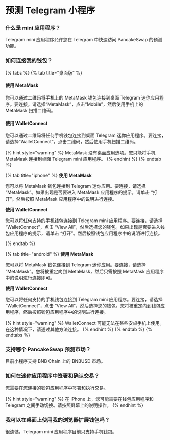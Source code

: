 # 预测 Telegram 小程序

### **什么是 mini 应用程序？**

Telegram mini 应用程序允许您在 Telegram 中快速访问 PancakeSwap 的预测功能。

### **如何连接我的钱包？**

{% tabs %}
{% tab title="桌面版" %}
#### 使用 MetaMask

您可以通过二维码将手机上的 MetaMask 钱包连接到桌面 Telegram 迷你应用程序。要连接，请选择“MetaMask”，点击“Mobile”，然后使用手机上的 MetaMask 扫描二维码。

#### 使用 WalletConnect

您可以通过二维码将任何手机钱包连接到桌面 Telegram 迷你应用程序。要连接，请选择“WalletConnect”，点击二维码，然后使用手机扫描二维码。

{% hint style="warning" %}
MetaMask 没有桌面应用选项。您只能将手机 MetaMask 连接到桌面 Telegram mini 应用程序。
{% endhint %}
{% endtab %}

{% tab title="iphone" %}
**使用 MetaMask**

&#x20;您可以将 MetaMask 钱包连接到 Telegram 迷你应用。要连接，请选择 “MetaMask”。如果出现是否要进入 MetaMask 应用程序的提示，请单击 “打开”。然后按照 MetaMask 应用程序中的说明进行连接。&#x20;

**使用 WalletConnect**

您可以将任何支持的手机钱包连接到 Telegram mini 应用程序。要连接，请选择 “WalletConnect”，点击 “View All”，然后选择您的钱包。如果出现是否要进入钱包应用程序的提示，请单击 “打开”。然后按照钱包应用程序中的说明进行连接。


{% endtab %}

{% tab title="android" %}
**使用 MetaMask**&#x20;

您可以将 MetaMask 钱包连接到 Telegram 迷你应用。要连接，请选择 “MetaMask”。您将被重定向到 MetaMask，然后只需按照 MetaMask 应用程序中的说明进行连接即可。&#x20;

**使用 WalletConnect**

您可以将任何支持的手机钱包连接到 Telegram mini 应用程序。要连接，请选择 “WalletConnect”，点击 “View All”，然后选择您的钱包。您将被重定向到钱包应用程序，然后按照钱包应用程序中的说明进行连接。

{% hint style="warning" %}
WalletConnect 可能无法在某些安卓手机上使用。在这种情况下，请通过其他方法连接。
{% endhint %}
{% endtab %}
{% endtabs %}

### **支持哪个 PancakeSwap 预测市场？**&#x20;

目前小程序支持 BNB Chain 上的 BNBUSD 市场。&#x20;

### **如何在迷你应用程序中签署和确认交易？**&#x20;

您需要在您连接的钱包应用程序中签署和执行交易。

{% hint style="warning" %}
在 iPhone 上，您可能需要在钱包应用程序和 Telegram 之间手动切换。请按照屏幕上的说明操作。
{% endhint %}

### **我可以在桌面上使用我的浏览器扩展钱包吗？**&#x20;

很遗憾，Telegram mini 应用程序目前只支持手机钱包。
